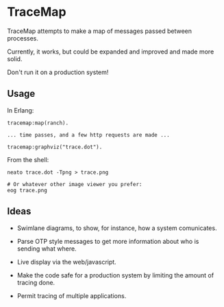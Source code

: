 TraceMap
========

TraceMap attempts to make a map of messages passed between processes.

Currently, it works, but could be expanded and improved and made more
solid.

Don't run it on a production system!

Usage
-----

In Erlang:

    tracemap:map(ranch).

    ... time passes, and a few http requests are made ...

    tracemap:graphviz("trace.dot").

From the shell:

    neato trace.dot -Tpng > trace.png

    # Or whatever other image viewer you prefer:
    eog trace.png

Ideas
-----

* Swimlane diagrams, to show, for instance, how a system comunicates.

* Parse OTP style messages to get more information about who is
  sending what where.

* Live display via the web/javascript.

* Make the code safe for a production system by limiting the amount of
  tracing done.

* Permit tracing of multiple applications.

